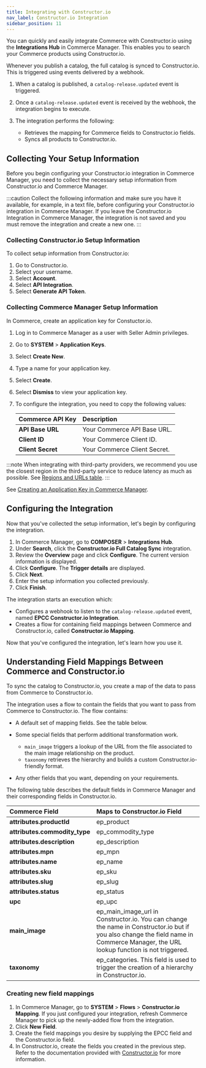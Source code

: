 ```yaml
---
title: Integrating with Constructor.io
nav_label: Constructor.io Integration
sidebar_position: 11
---
```


You can quickly and easily integrate Commerce with Constructor.io using the **Integrations Hub** in Commerce Manager. This enables you to search your Commerce products using Constructor.io. 

Whenever you publish a catalog, the full catalog is synced to Constructor.io. This is triggered using events delivered by a webhook.

1. When a catalog is published, a `catalog-release.updated` event is triggered.
1. Once a `catalog-release.updated` event is received by the webhook, the integration begins to execute.
1. The integration performs the following:

    - Retrieves the mapping for Commerce fields to Constructor.io fields.
    - Syncs all products to Constructor.io.

## Collecting Your Setup Information

Before you begin configuring your Constructor.io integration in Commerce Manager, you need to collect the necessary setup information from Constructor.io and Commerce Manager.

:::caution
Collect the following information and make sure you have it available, for example, in a text file, before configuring your Constructor.io integration in Commerce Manager. If you leave the Constructor.io Integration in Commerce Manager, the integration is not saved and you must remove the integration and create a new one.
:::

### Collecting Constructor.io Setup Information

To collect setup information from Constructor.io:

1. Go to Constructor.io.
1. Select your username.
1. Select **Account**.
1. Select **API Integration**.
1. Select **Generate API Token**.

### Collecting Commerce Manager Setup Information

In Commerce, create an application key for Constuctor.io.

1. Log in to Commerce Manager as a user with Seller Admin privileges.
1. Go to **SYSTEM** > **Application Keys**.
1. Select **Create New**.
1. Type a name for your application key.
1. Select **Create**.
1. Select **Dismiss** to view your application key. 
1. To configure the integration, you need to copy the following values:

    | Commerce API Key | Description                            |
    |:------------------------------------|:---------------------------------------|
    | **API Base URL**                    | Your Commerce API Base URL. |
    | **Client ID**                       | Your Commerce Client ID. |
    | **Client Secret**                   | Your Commerce Client Secret. |

:::note
When integrating with third-party providers, we recommend you use the closest region in the third-party service to reduce latency as much as possible. See [Regions and URLs table](pathname:///guides/Getting-Started/elastic-path-domains#regions-and-ur-ls).
:::

See [Creating an Application Key in Commerce Manager](pathname:///docs/commerce-manager/application-keys/application-keys-cm).

## Configuring the Integration

Now that you've collected the setup information, let's begin by configuring the integration.

1. In Commerce Manager, go to **COMPOSER** > **Integrations Hub**.
1. Under **Search**, click the **Constructor.io Full Catalog Sync** integration.
1. Review the **Overview** page and click **Configure**. The current version information is displayed.
1. Click **Configure**. The **Trigger details** are displayed.
1. Click **Next**.
1. Enter the setup information you collected previously.
1. Click **Finish**.

The integration starts an execution which:

- Configures a webhook to listen to the `catalog-release.updated` event, named **EPCC Constructor.io Integration**.
- Creates a flow for containing field mappings between Commerce and Constructor.io, called **Constructor.io Mapping**.

Now that you've configured the integration, let's learn how you use it.

## Understanding Field Mappings Between Commerce and Constructor.io

To sync the catalog to Constructor.io, you create a map of the data to pass from Commerce to Constructor.io.

The integration uses a flow to contain the fields that you want to pass from Commerce to Constructor.io. The flow contains:

- A default set of mapping fields. See the table below.
- Some special fields that perform additional transformation work.

    - `main_image` triggers a lookup of the URL from the file associated to the main image relationship on the product.
    - `taxonomy` retrieves the hierarchy and builds a custom Constructor.io-friendly format.

- Any other fields that you want, depending on your requirements. 

The following table describes the default fields in Commerce Manager and their corresponding fields in Constructor.io.

| Commerce Field | Maps to Constructor.io Field                                                          | 
|:----------------------------------|:------------------------------------------------------------------------------------- |
| **attributes.productId**          | ep_product                                                                          |  
| **attributes.commodity_type**     | ep_commodity_type                                                                             | 
| **attributes.description**        | ep_description                                                                       | 
| **attributes.mpn**                | ep_mpn                                                                               | 
| **attributes.name**               | ep_name                                                                              |
| **attributes.sku**                | ep_sku                                                                               |
| **attributes.slug**               | ep_slug                                                                              |
| **attributes.status**             | ep_status                                                                            |
| **upc**                           | ep_upc                                                                               |
| **main_image**                    | ep_main_image_url in Constructor.io. You can change the name in Constructor.io but if you also change the field name in Commerce Manager, the URL lookup function is not triggered. |
| **taxonomy**                      | ep_categories. This field is used to trigger the creation of a hierarchy in Constructor.io. |

### Creating new field mappings

1. In Commerce Manager, go to **SYSTEM** > **Flows** > **Constructor.io Mapping**. If you just configured your integration, refresh Commerce Manager to pick up the newly-added flow from the integration.
1. Click **New Field**.
1. Create the field mappings you desire by supplying the EPCC field and the Constructor.io field.
1. In Constructor.io, create the fields you created in the previous step. Refer to the documentation provided with [Constructor.io](https://docs.constructor.io/)  for more information.
